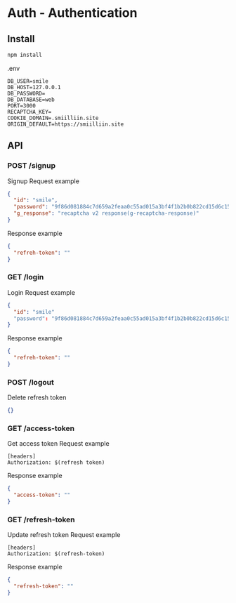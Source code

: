 # Auth - Authentication

## Install

```bash
npm install
```

.env

```
DB_USER=smile
DB_HOST=127.0.0.1
DB_PASSWORD=
DB_DATABASE=web
PORT=3000
RECAPTCHA_KEY=
COOKIE_DOMAIN=.smiilliin.site
ORIGIN_DEFAULT=https://smiilliin.site
```

## API

### POST /signup

Signup Request example

```json
{
  "id": "smile",
  "password": "9f86d081884c7d659a2feaa0c55ad015a3bf4f1b2b0b822cd15d6c15b0f00a08",
  "g_response": "recaptcha v2 response(g-recaptcha-response)"
}
```

Response example

```json
{
  "refreh-token": ""
}
```

### GET /login

Login Request example

```json
{
  "id": "smile"
  "password": "9f86d081884c7d659a2feaa0c55ad015a3bf4f1b2b0b822cd15d6c15b0f00a08"
}
```

Response example

```json
{
  "refreh-token": ""
}
```

### POST /logout

Delete refresh token

```json
{}
```

### GET /access-token

Get access token Request example

```
[headers]
Authorization: $(refresh token)
```

Response example

```json
{
  "access-token": ""
}
```

### GET /refresh-token

Update refresh token Request example

```
[headers]
Authorization: $(refresh-token)
```

Response example

```json
{
  "refresh-token": ""
}
```
